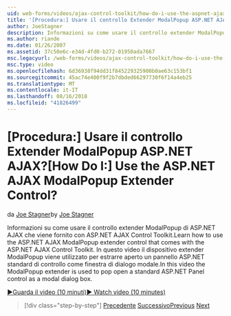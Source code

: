 ```yaml
---
uid: web-forms/videos/ajax-control-toolkit/how-do-i-use-the-aspnet-ajax-modalpopup-extender-control
title: '[Procedura:] Usare il controllo Extender ModalPopup ASP.NET AJAX? | Microsoft Docs'
author: JoeStagner
description: Informazioni su come usare il controllo extender ModalPopup di ASP.NET AJAX che viene fornito con ASP.NET AJAX Control Toolkit. In questo video di ModalPopup extender viene utilizzato...
ms.author: riande
ms.date: 01/26/2007
ms.assetid: 37c50e6c-e34d-4fd0-b272-01950ada7667
msc.legacyurl: /web-forms/videos/ajax-control-toolkit/how-do-i-use-the-aspnet-ajax-modalpopup-extender-control
msc.type: video
ms.openlocfilehash: 6d36938f94dd31f845229325900b0ae63c153bf1
ms.sourcegitcommit: 45ac74e400f9f2b7dbded66297730f6f14a4eb25
ms.translationtype: MT
ms.contentlocale: it-IT
ms.lasthandoff: 08/16/2018
ms.locfileid: "41826499"
---
```

<a name="how-do-i-use-the-aspnet-ajax-modalpopup-extender-control"></a><span data-ttu-id="65638-105">[Procedura:] Usare il controllo Extender ModalPopup ASP.NET AJAX?</span><span class="sxs-lookup"><span data-stu-id="65638-105">[How Do I:] Use the ASP.NET AJAX ModalPopup Extender Control?</span></span>
====================
<span data-ttu-id="65638-106">da [Joe Stagner](https://github.com/JoeStagner)</span><span class="sxs-lookup"><span data-stu-id="65638-106">by [Joe Stagner](https://github.com/JoeStagner)</span></span>

<span data-ttu-id="65638-107">Informazioni su come usare il controllo extender ModalPopup di ASP.NET AJAX che viene fornito con ASP.NET AJAX Control Toolkit.</span><span class="sxs-lookup"><span data-stu-id="65638-107">Learn how to use the ASP.NET AJAX ModalPopup extender control that comes with the ASP.NET AJAX Control Toolkit.</span></span> <span data-ttu-id="65638-108">In questo video il dispositivo extender ModalPopup viene utilizzato per estrarre aperto un pannello ASP.NET standard di controllo come finestra di dialogo modale.</span><span class="sxs-lookup"><span data-stu-id="65638-108">In this video the ModalPopup extender is used to pop open a standard ASP.NET Panel control as a modal dialog box.</span></span>

[<span data-ttu-id="65638-109">&#9654;Guarda il video (10 minuti)</span><span class="sxs-lookup"><span data-stu-id="65638-109">&#9654; Watch video (10 minutes)</span></span>](https://channel9.msdn.com/Blogs/ASP-NET-Site-Videos/how-do-i-use-the-aspnet-ajax-modalpopup-extender-control)

> [!div class="step-by-step"]
> <span data-ttu-id="65638-110">[Precedente](how-do-i-use-the-aspnet-ajax-popup-control-extender.md)
> [Successivo](how-do-i-use-the-aspnet-ajax-alwaysvisible-control-extender.md)</span><span class="sxs-lookup"><span data-stu-id="65638-110">[Previous](how-do-i-use-the-aspnet-ajax-popup-control-extender.md)
[Next](how-do-i-use-the-aspnet-ajax-alwaysvisible-control-extender.md)</span></span>
